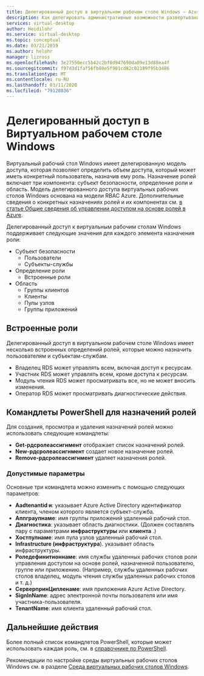 ```yaml
---
title: Делегированный доступ в виртуальном рабочем столе Windows — Azure
description: Как делегировать административные возможности развертыванию виртуальных рабочих столов Windows, включая примеры.
services: virtual-desktop
author: Heidilohr
ms.service: virtual-desktop
ms.topic: conceptual
ms.date: 03/21/2019
ms.author: helohr
manager: lizross
ms.openlocfilehash: 3e27550ecc5b42c2bf0d947690da09e13d88ea4f
ms.sourcegitcommit: f97d3d1faf56fb80e5f901cd82c02189f95b3486
ms.translationtype: MT
ms.contentlocale: ru-RU
ms.lasthandoff: 03/11/2020
ms.locfileid: "79128036"
---
```

# <a name="delegated-access-in-windows-virtual-desktop"></a>Делегированный доступ в Виртуальном рабочем столе Windows

Виртуальный рабочий стол Windows имеет делегированную модель доступа, которая позволяет определить объем доступа, который может иметь конкретный пользователь, назначив ему роль. Назначение ролей включает три компонента: субъект безопасности, определение роли и область. Модель делегированного доступа виртуальных рабочих столов Windows основана на модели RBAC Azure. Дополнительные сведения о конкретных назначениях ролей и их компонентах см. [в статье Общие сведения об управлении доступом на основе ролей в Azure](../role-based-access-control/built-in-roles.md).

Делегированный доступ к виртуальным рабочим столам Windows поддерживает следующие значения для каждого элемента назначения роли:

* Субъект безопасности
    * Пользователи
    * Субъекты-службы
* Определение роли
    * Встроенные роли
* Область
    * Группы клиентов
    * Клиенты
    * Пулы узлов
    * Группы приложений

## <a name="built-in-roles"></a>Встроенные роли

Делегированный доступ в виртуальном рабочем столе Windows имеет несколько встроенных определений ролей, которые можно назначить пользователям и субъектам-службам.

* Владелец RDS может управлять всем, включая доступ к ресурсам.
* Участник RDS может управлять всем, кроме доступа к ресурсам.
* Модуль чтения RDS может просматривать все, но не может вносить изменения.
* Оператор RDS может просматривать диагностические действия.

## <a name="powershell-cmdlets-for-role-assignments"></a>Командлеты PowerShell для назначений ролей

Для создания, просмотра и удаления назначений ролей можно использовать следующие командлеты:

* **Get-рдсролеассигнмент** отображает список назначений ролей.
* **New-рдсролеассигнмент** создает новое назначение ролей.
* **Remove-рдсролеассигнмент** удаляет назначения ролей.

### <a name="accepted-parameters"></a>Допустимые параметры

Основные три командлета можно изменить с помощью следующих параметров:

* **Aadtenantid и**: указывает Azure Active Directory идентификатор клиента, членом которого является субъект-служба.
* **Аппграупнаме**: имя группы приложений удаленный рабочий стол.
* **Диагностика**: указывает область диагностики. (Должен составлять пару с параметрами **инфраструктуры** или **клиента** .)
* **Хостпулнаме**: имя пула узлов удаленный рабочий стол.
* **Infrastructure (инфраструктура**). указывает область инфраструктуры.
* **Роледефинитионнаме**: имя службы удаленных рабочих столов роли управления доступом на основе ролей, назначенной пользователю, группе или приложению. (Например, службы удаленных рабочих столов владелец, модуль чтения службы удаленных рабочих столов и т. д.)
* **СерверпринЦипленаме**: имя приложения Azure Active Directory.
* **SignInName**: адрес электронной почты пользователя или имя участника-пользователя.
* **TenantName**: имя клиента удаленный рабочий стол.

## <a name="next-steps"></a>Дальнейшие действия

Более полный список командлетов PowerShell, которые может использовать каждая роль, см. в [справочнике по PowerShell](/powershell/windows-virtual-desktop/overview).

Рекомендации по настройке среды виртуальных рабочих столов Windows см. в разделе [Среда виртуальных рабочих столов Windows](environment-setup.md).
